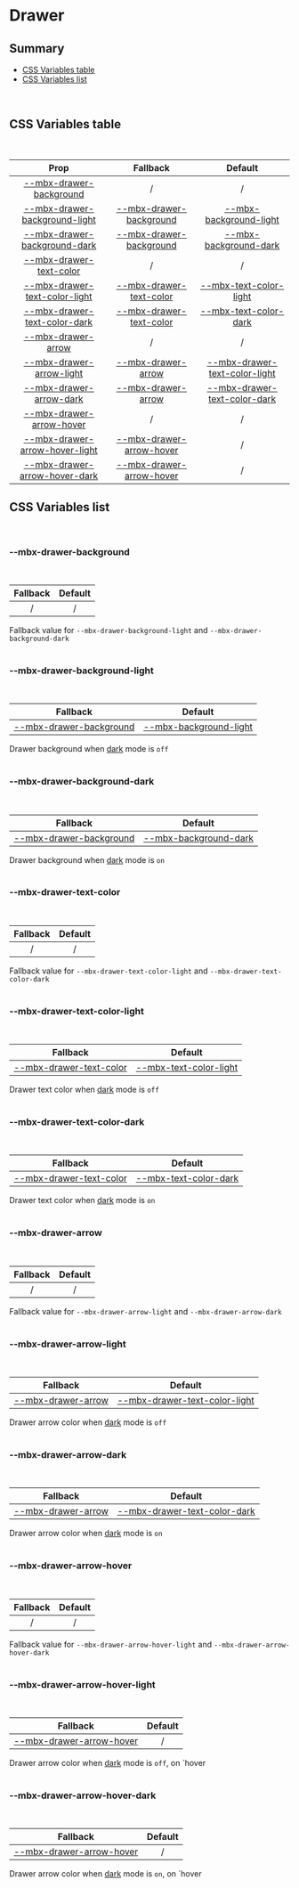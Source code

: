 # Drawer

## Summary

- [CSS Variables table](#css-variables-table)
- [CSS Variables list](#css-variables-list)

<br>

## CSS Variables table

<br>

| <div style='text-align:center;margin:auto;'>Prop</div>                                                              | <div style='text-align:center;margin:auto;'>Fallback</div>                                              | <div style='text-align:center;margin:auto;'>Default</div>                                                                   |
| ------------------------------------------------------------------------------------------------------------------- | ------------------------------------------------------------------------------------------------------- | --------------------------------------------------------------------------------------------------------------------------- |
| <div style='text-align:center;margin:auto;'>[--mbx-drawer-background](#--mbx-drawer-background)</div>               | <div style='text-align:center;margin:auto;'>/</div>                                                     | <div style='text-align:center;margin:auto;'>/</div>                                                                         |
| <div style='text-align:center;margin:auto;'>[--mbx-drawer-background-light](#--mbx-drawer-background-light)</div>   | <div style='text-align:center;margin:auto;'>[--mbx-drawer-background](#--mbx-drawer-background)</div>   | <div style='text-align:center;margin:auto;'>[--mbx-background-light](../../global/css-vars.md#--mbx-background-light)</div> |
| <div style='text-align:center;margin:auto;'>[--mbx-drawer-background-dark](#--mbx-drawer-background-dark)</div>     | <div style='text-align:center;margin:auto;'>[--mbx-drawer-background](#--mbx-drawer-background)</div>   | <div style='text-align:center;margin:auto;'>[--mbx-background-dark](../../global/css-vars.md#--mbx-background-dark)</div>   |
| <div style='text-align:center;margin:auto;'>[--mbx-drawer-text-color](#--mbx-drawer-text-color)</div>               | <div style='text-align:center;margin:auto;'>/</div>                                                     | <div style='text-align:center;margin:auto;'>/</div>                                                                         |
| <div style='text-align:center;margin:auto;'>[--mbx-drawer-text-color-light](#--mbx-drawer-text-color-light)</div>   | <div style='text-align:center;margin:auto;'>[--mbx-drawer-text-color](#--mbx-drawer-text-color)</div>   | <div style='text-align:center;margin:auto;'>[--mbx-text-color-light](../../global/css-vars.md#--mbx-text-color-light)</div> |
| <div style='text-align:center;margin:auto;'>[--mbx-drawer-text-color-dark](#--mbx-drawer-text-color-dark)</div>     | <div style='text-align:center;margin:auto;'>[--mbx-drawer-text-color](#--mbx-drawer-text-color)</div>   | <div style='text-align:center;margin:auto;'>[--mbx-text-color-dark](../../global/css-vars.md#--mbx-text-color-dark)</div>   |
| <div style='text-align:center;margin:auto;'>[--mbx-drawer-arrow](#--mbx-drawer-arrow)</div>                         | <div style='text-align:center;margin:auto;'>/</div>                                                     | <div style='text-align:center;margin:auto;'>/</div>                                                                         |
| <div style='text-align:center;margin:auto;'>[--mbx-drawer-arrow-light](#--mbx-drawer-arrow-light)</div>             | <div style='text-align:center;margin:auto;'>[--mbx-drawer-arrow](#--mbx-drawer-arrow)</div>             | <div style='text-align:center;margin:auto;'>[--mbx-drawer-text-color-light](#--mbx-drawer-text-color-light)</div>           |
| <div style='text-align:center;margin:auto;'>[--mbx-drawer-arrow-dark](#--mbx-drawer-arrow-dark)</div>               | <div style='text-align:center;margin:auto;'>[--mbx-drawer-arrow](#--mbx-drawer-arrow)</div>             | <div style='text-align:center;margin:auto;'>[--mbx-drawer-text-color-dark](#--mbx-drawer-text-color-dark)</div>             |
| <div style='text-align:center;margin:auto;'>[--mbx-drawer-arrow-hover](#--mbx-drawer-arrow-hover)</div>             | <div style='text-align:center;margin:auto;'>/</div>                                                     | <div style='text-align:center;margin:auto;'>/</div>                                                                         |
| <div style='text-align:center;margin:auto;'>[--mbx-drawer-arrow-hover-light](#--mbx-drawer-arrow-hover-light)</div> | <div style='text-align:center;margin:auto;'>[--mbx-drawer-arrow-hover](#--mbx-drawer-arrow-hover)</div> | <div style='text-align:center;margin:auto;'>/</div>                                                                         |
| <div style='text-align:center;margin:auto;'>[--mbx-drawer-arrow-hover-dark](#--mbx-drawer-arrow-hover-dark)</div>   | <div style='text-align:center;margin:auto;'>[--mbx-drawer-arrow-hover](#--mbx-drawer-arrow-hover)</div> | <div style='text-align:center;margin:auto;'>/</div>                                                                         |

## CSS Variables list

<br>

### --mbx-drawer-background

<br>

| <div style='text-align:center;margin:auto;'>Fallback</div> | <div style='text-align:center;margin:auto;'>Default</div> |
| ---------------------------------------------------------- | --------------------------------------------------------- |
| <div style='text-align:center;margin:auto;'>/</div>        | <div style='text-align:center;margin:auto;'>/</div>       |

Fallback value for `--mbx-drawer-background-light` and `--mbx-drawer-background-dark`<br><br>

### --mbx-drawer-background-light

<br>

| <div style='text-align:center;margin:auto;'>Fallback</div>                                            | <div style='text-align:center;margin:auto;'>Default</div>                                                                   |
| ----------------------------------------------------------------------------------------------------- | --------------------------------------------------------------------------------------------------------------------------- |
| <div style='text-align:center;margin:auto;'>[--mbx-drawer-background](#--mbx-drawer-background)</div> | <div style='text-align:center;margin:auto;'>[--mbx-background-light](../../global/css-vars.md#--mbx-background-light)</div> |

Drawer background when [dark](../../global/props.md#dark) mode is `off`<br><br>

### --mbx-drawer-background-dark

<br>

| <div style='text-align:center;margin:auto;'>Fallback</div>                                            | <div style='text-align:center;margin:auto;'>Default</div>                                                                 |
| ----------------------------------------------------------------------------------------------------- | ------------------------------------------------------------------------------------------------------------------------- |
| <div style='text-align:center;margin:auto;'>[--mbx-drawer-background](#--mbx-drawer-background)</div> | <div style='text-align:center;margin:auto;'>[--mbx-background-dark](../../global/css-vars.md#--mbx-background-dark)</div> |

Drawer background when [dark](../../global/props.md#dark) mode is `on`<br><br>

### --mbx-drawer-text-color

<br>

| <div style='text-align:center;margin:auto;'>Fallback</div> | <div style='text-align:center;margin:auto;'>Default</div> |
| ---------------------------------------------------------- | --------------------------------------------------------- |
| <div style='text-align:center;margin:auto;'>/</div>        | <div style='text-align:center;margin:auto;'>/</div>       |

Fallback value for `--mbx-drawer-text-color-light` and `--mbx-drawer-text-color-dark`<br><br>

### --mbx-drawer-text-color-light

<br>

| <div style='text-align:center;margin:auto;'>Fallback</div>                                            | <div style='text-align:center;margin:auto;'>Default</div>                                                                   |
| ----------------------------------------------------------------------------------------------------- | --------------------------------------------------------------------------------------------------------------------------- |
| <div style='text-align:center;margin:auto;'>[--mbx-drawer-text-color](#--mbx-drawer-text-color)</div> | <div style='text-align:center;margin:auto;'>[--mbx-text-color-light](../../global/css-vars.md#--mbx-text-color-light)</div> |

Drawer text color when [dark](../../global/props.md#dark) mode is `off`<br><br>

### --mbx-drawer-text-color-dark

<br>

| <div style='text-align:center;margin:auto;'>Fallback</div>                                            | <div style='text-align:center;margin:auto;'>Default</div>                                                                 |
| ----------------------------------------------------------------------------------------------------- | ------------------------------------------------------------------------------------------------------------------------- |
| <div style='text-align:center;margin:auto;'>[--mbx-drawer-text-color](#--mbx-drawer-text-color)</div> | <div style='text-align:center;margin:auto;'>[--mbx-text-color-dark](../../global/css-vars.md#--mbx-text-color-dark)</div> |

Drawer text color when [dark](../../global/props.md#dark) mode is `on`<br><br>

### --mbx-drawer-arrow

<br>

| <div style='text-align:center;margin:auto;'>Fallback</div> | <div style='text-align:center;margin:auto;'>Default</div> |
| ---------------------------------------------------------- | --------------------------------------------------------- |
| <div style='text-align:center;margin:auto;'>/</div>        | <div style='text-align:center;margin:auto;'>/</div>       |

Fallback value for `--mbx-drawer-arrow-light` and `--mbx-drawer-arrow-dark`<br><br>

### --mbx-drawer-arrow-light

<br>

| <div style='text-align:center;margin:auto;'>Fallback</div>                                  | <div style='text-align:center;margin:auto;'>Default</div>                                                         |
| ------------------------------------------------------------------------------------------- | ----------------------------------------------------------------------------------------------------------------- |
| <div style='text-align:center;margin:auto;'>[--mbx-drawer-arrow](#--mbx-drawer-arrow)</div> | <div style='text-align:center;margin:auto;'>[--mbx-drawer-text-color-light](#--mbx-drawer-text-color-light)</div> |

Drawer arrow color when [dark](../../global/props.md#dark) mode is `off`<br><br>

### --mbx-drawer-arrow-dark

<br>

| <div style='text-align:center;margin:auto;'>Fallback</div>                                  | <div style='text-align:center;margin:auto;'>Default</div>                                                       |
| ------------------------------------------------------------------------------------------- | --------------------------------------------------------------------------------------------------------------- |
| <div style='text-align:center;margin:auto;'>[--mbx-drawer-arrow](#--mbx-drawer-arrow)</div> | <div style='text-align:center;margin:auto;'>[--mbx-drawer-text-color-dark](#--mbx-drawer-text-color-dark)</div> |

Drawer arrow color when [dark](../../global/props.md#dark) mode is `on`<br><br>

### --mbx-drawer-arrow-hover

<br>

| <div style='text-align:center;margin:auto;'>Fallback</div> | <div style='text-align:center;margin:auto;'>Default</div> |
| ---------------------------------------------------------- | --------------------------------------------------------- |
| <div style='text-align:center;margin:auto;'>/</div>        | <div style='text-align:center;margin:auto;'>/</div>       |

Fallback value for `--mbx-drawer-arrow-hover-light` and `--mbx-drawer-arrow-hover-dark`<br><br>

### --mbx-drawer-arrow-hover-light

<br>

| <div style='text-align:center;margin:auto;'>Fallback</div>                                              | <div style='text-align:center;margin:auto;'>Default</div> |
| ------------------------------------------------------------------------------------------------------- | --------------------------------------------------------- |
| <div style='text-align:center;margin:auto;'>[--mbx-drawer-arrow-hover](#--mbx-drawer-arrow-hover)</div> | <div style='text-align:center;margin:auto;'>/</div>       |

Drawer arrow color when [dark](../../global/props.md#dark) mode is `off`, on `hover<br><br>

### --mbx-drawer-arrow-hover-dark

<br>

| <div style='text-align:center;margin:auto;'>Fallback</div>                                              | <div style='text-align:center;margin:auto;'>Default</div> |
| ------------------------------------------------------------------------------------------------------- | --------------------------------------------------------- |
| <div style='text-align:center;margin:auto;'>[--mbx-drawer-arrow-hover](#--mbx-drawer-arrow-hover)</div> | <div style='text-align:center;margin:auto;'>/</div>       |

Drawer arrow color when [dark](../../global/props.md#dark) mode is `on`, on `hover<br><br>
